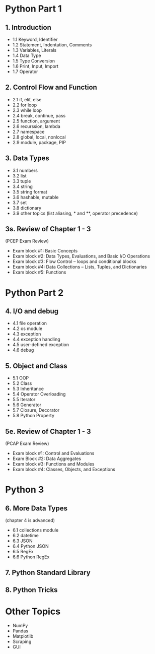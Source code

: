 # Python Part 1
## 1. Introduction
- 1.1 Keyword, Identifier
- 1.2 Statement, Indentation, Comments
- 1.3 Variables, Literals
- 1.4 Data Type
- 1.5 Type Conversion
- 1.6 Print, Input, Import
- 1.7 Operator

## 2. Control Flow and Function
- 2.1 if, elif, else
- 2.2 for loop
- 2.3 while loop
- 2.4 break, continue, pass
- 2.5 function, argument
- 2.6 recurssion, lambda
- 2.7 namespace
- 2.8 global, local, nonlocal
- 2.9 module, package, PIP

## 3. Data Types
- 3.1 numbers
- 3.2 list
- 3.3 tuple
- 3.4 string
- 3.5 string format
- 3.6 hashable, mutable
- 3.7 set
- 3.8 dictionary
- 3.9 other topics
(list aliasing, * and \*\*, operator precedence)

## 3s. Review of Chapter 1 - 3
(PCEP Exam Review)
- Exam block #1: Basic Concepts
- Exam block #2: Data Types, Evaluations, and Basic I/O Operations
- Exam block #3: Flow Control – loops and conditional blocks
- Exam block #4: Data Collections – Lists, Tuples, and Dictionaries
- Exam block #5: Functions

# Python Part 2

## 4. I/O and debug
- 4.1 file operation
- 4.2 os module
- 4.3 exception
- 4.4 exception handling
- 4.5 user-defined exception
- 4.6 debug

## 5. Object and Class
- 5.1 OOP
- 5.2 Class
- 5.3 Inheritance
- 5.4 Operator Overloading
- 5.5 Iterator
- 5.6 Generator
- 5.7 Closure, Decorator
- 5.8 Python Property

## 5e. Review of Chapter 1 - 3
(PCAP Exam Review)
- Exam block #1: Control and Evaluations
- Exam Block #2: Data Aggregates
- Exam block #3: Functions and Modules
- Exam block #4: Classes, Objects, and Exceptions

# Python 3

## 6. More Data Types
(chapter 4 is advanced)
- 6.1 collections module
- 6.2 datetime
- 6.3 JSON
- 6.4 Python JSON
- 6.5 RegEx
- 6.6 Python RegEx

## 7. Python Standard Library


## 8. Python Tricks


# Other Topics
- NumPy 
- Pandas
- Matplotlib
- Scraping
- GUI
